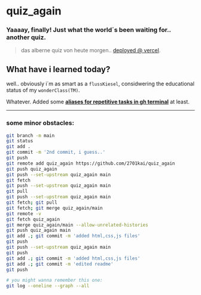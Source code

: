 # quiz_again

### Yaaaay, finally! Just what the world´s been waiting for.. another quiz.

> das alberne quiz von heute morgen.. [deployed @ vercel](https://quiz-again.vercel.app/).

## What have i learned today?

well.. obviously i´m as smart as a <code>flussKiesel</code>, considwering the educational status of my <code>wonderClass(TM)</code>.

Whatever. Added some **[aliases for repetitive tasks in gh terminal](while-im-at-it.md)** at least.

---

### some minor obstacles:

```bash
git branch -m main
git status
git add .
git commit -m '2nd commit, i guess..'
git push
git remote add quiz_again https://github.com/2701kai/quiz_again
git push quiz_again
git push --set-upstream quiz_again main
git fetch
git push --set-upstream quiz_again main
git pull
git push --set-upstream quiz_again main
git fetch; git pull
git fetch; git merge quiz_again/main
git remote -v
git fetch quiz_again
git merge quiz_again/main --allow-unrelated-histories
git push quiz_again main
git add .; git commit -m 'added html,css,js files'
git push
git push --set-upstream quiz_again main
git push
git add .; git commit -m 'added html,css,js files'
git add .; git commit -m 'edited readme'
git push

# you might wanna remember this one:
git log --oneline --graph --all
```

